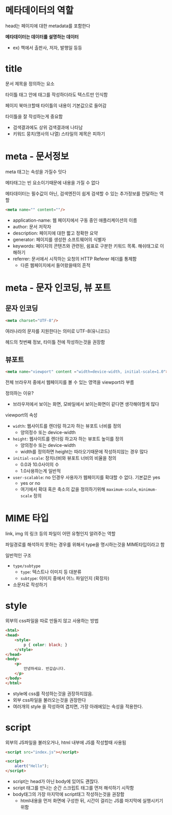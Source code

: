 # 메타데이터의 역할

head는 페이지에 대한 metadata를 포함한다

**메타데이터는 데이터를 설명하는 데이터**

- ex) 책에서 출판사, 저자, 발행일 등등

# title

문서 제목을 정의하는 요소

타이틀 태그 안에 태그를 작성하더라도 텍스트만 인식함

페이지 북마크할때 타이틀의 내용이 기본값으로 들어감

타이틀을 잘 작성하는게 중요함
- 검색결과에도 상위 검색결과에 나타남
- 키워드 뭉치(명사의 나열) 스타일의 제목은 피하기

# meta - 문서정보

meta 태그는 속성을 가질수 잇다

메타태그는 빈 요소이기때문에 내용을 가질 수 없다

메타데이터는 필수값이 아닌, 검색엔진이 쉽게 검색할 수 있는 추가정보를 전달하는 역할

```html
<meta name="" content=""/>
```

- application-name: 웹 페이지에서 구동 중인 애플리케이션의 이름
- author: 문서 저작자
- description: 페이지에 대한 짧고 정확한 요약
- generator: 페이지를 생성한 소프트웨어의 식별자
- keywords: 페이지의 콘텐츠와 관련된, 쉼표로 구분한 키워드 목록. 해쉬태그로 이해하기
- referrer: 문서에서 시작하는 요청의 HTTP Referer 헤더를 통제함
    - 다른 웹페이지에서 들어왔을때의 흔적

# meta - 문자 인코딩, 뷰 포트

## 문자 인코딩

```html
<meta charset="UTF-8"/>
```

여러나라의 문자를 지원한다는 의미로 UTF-8(유니코드)

헤드의 첫번째 정보, 타이틀 전에 작성하는것을 권장함

## 뷰포트
```html
<meta name="viewport" content ="width=device-width, initial-scale=1.0">
```

전체 브라우저 중에서 웹페이지를 볼 수 있는 영역을 viewport라 부름

정의하는 이유?

- 브라우저에서 보이는 화면, 모바일에서 보이는화면이 같다면 생각해야할게 많다

viewport의 속성

- `width`: 웹사이트를 렌더링 하고자 하는 뷰포트 너비를 정의
    - 양의정수 또는 device-width
- `height`: 웹사이트를 렌더링 하고자 하는 뷰포트 높이를 정의
    - 양의정수 또는 device-width
    - width를 정의하면 height는 따라오기때문에 작성하지않는 경우 많다
- `initial-scale`: 장치너비와 뷰포트 너비의 비율을 정의
    - 0.0과 10.0사이의 수
    - 1.0사용하는게 일반적
- `user-scalable`: no 인경우 사용자가 웹페이지를 확대할 수 없다. 기본값은 yes
    - yes or no
    - 여기에서 확대 혹은 축소의 값을 정의하기위해 `maximum-scale`, `minimum-scale` 정의

# MIME 타입

link, img 의 링크 등의 파일이 어떤 유형인지 알려주는 역할

파일경로를 해석하지 못하는 경우를 위해서 type을 명시하는것을 MIME타입이라고 함

일반적인 구조

- `type/subtype`
    - `type`: 텍스트나 이미지 등 대분류
    - `subtype`: 이미지 중에서 어느 파일인지 (확장자)
- 소문자로 작성하기

# style

외부의 css파일을 따로 만들지 않고 사용하는 방법

```html
<html>
<head>
	<style>
		p { color: black; }
	</style>
</head>
<body>
	<p>
		안녕하세요. 반갑습니다.
	</p>
</body>
</html>
```

- style에 css를 작성하는것을 권장하지않음.
- 외부 css파일을 불러오는것을 권장한다
- 여러개의 style 을 작성하여 겹치면, 가장 아래에있는 속성을 적용한다.

# script

외부의 JS파일을 불러오거나, html 내부에 JS를 작성할때 사용됨

```html
<script src="index.js"></script>

<script>
	alert("Hello");
</script>
```

- script는 head가 아닌 body에 있어도 괜찮다.
- script 태그를 만나는 순간 스크립트 태그를 먼저 해석하기 시작함
- body태그의 가장 마지막에 script태그 작성하는것을 권장함
    - html내용을 먼저 화면에 구성한 뒤, 시간이 걸리는 JS를 마지막에 실행시키기 위함